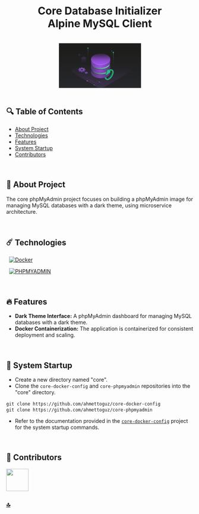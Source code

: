 <h1 id="top" align="center">Core Database Initializer <br/> Alpine MySQL Client</h1> 

<br>

<div align="center">
    <img height=120 src="assets/banner.png">
</div>

<br>

## 🔍 Table of Contents

- [About Project](#intro)
- [Technologies](#technologies)
- [Features](#features)
- [System Startup](#system-startup)
- [Contributors](#contributors)
 
<br/>

<h2 id="intro">📌 About Project</h2>

The core phpMyAdmin project focuses on building a phpMyAdmin image for managing MySQL databases with a dark theme, using microservice architecture.
  
<br/>

<h2 id="technologies">☄️ Technologies</h2>

&nbsp; [![Docker](https://img.shields.io/badge/docker-%230db7ed.svg?style=for-the-badge&logo=docker&logoColor=white)](https://www.docker.com/)

&nbsp; [![PHPMYADMIN](https://img.shields.io/badge/phpmyadmin-6C78AF?style=for-the-badge&logo=phpmyadmin&logoColor=white)](https://www.phpmyadmin.net/)

<br/>

<h2 id="features">🔥 Features</h2>

+ **Dark Theme Interface:** A phpMyAdmin dashboard for managing MySQL databases with a dark theme.
+ **Docker Containerization:** The application is containerized for consistent deployment and scaling.

<br/>

<h2 id="system-startup">🚀 System Startup</h2> 

* Create a new directory named "core".
* Clone the `core-docker-config` and `core-phpmyadmin` repositories into the "core" directory.
```
git clone https://github.com/ahmettoguz/core-docker-config
git clone https://github.com/ahmettoguz/core-phpmyadmin
```
* Refer to the documentation provided in the [`core-docker-config`](https://github.com/ahmettoguz/core-docker-config) project for the system startup commands.


<br/>

<h2 id="contributors">👥 Contributors</h2> 

<a href="https://github.com/ahmettoguz" target="_blank"><img width=60 height=60 src="https://avatars.githubusercontent.com/u/101711642?v=4"></a> 

### [🔝](#top)
